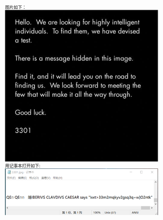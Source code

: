 图片如下：
![3301](./images/3301.jpg)
用记事本打开如下:
![image](https://github.com/lowbee2019/Cicada3301/blob/master/images/1.png)